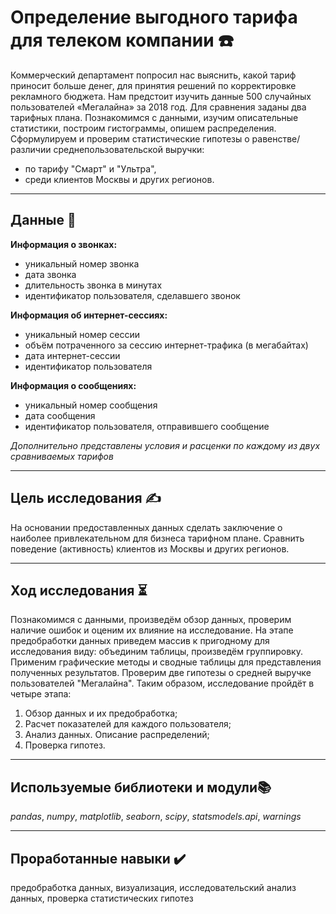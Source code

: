 # Определение выгодного тарифа для телеком компании ☎️
Коммерческий департамент попросил нас выяснить, какой тариф приносит больше денег, для принятия решений по корректировке рекламного бюджета. Нам предстоит изучить данные 500 случайных пользователей «Мегалайна» за 2018 год. Для сравнения заданы два тарифных плана. Познакомимся с данными, изучим описательные статистики, построим гистограммы, опишем распределения. Сформулируем и проверим статистические гипотезы о равенстве/различии среднепользовательской выручки:
- по тарифу "Смарт" и "Ультра",
- среди клиентов Москвы и других регионов.
___

## Данные 📝
**Информация о звонках:**
- уникальный номер звонка
- дата звонка
- длительность звонка в минутах
- идентификатор пользователя, сделавшего звонок

**Информация об интернет-сессиях:**
- уникальный номер сессии
- объём потраченного за сессию интернет-трафика (в мегабайтах)
- дата интернет-сессии
- идентификатор пользователя

**Информация о сообщениях:**
- уникальный номер сообщения
- дата сообщения
- идентификатор пользователя, отправившего сообщение

*Дополнительно представлены условия и расценки по каждому из двух сравниваемых тарифов*
___

## Цель исследования ✍️
На основании предоставленных данных сделать заключение о наиболее привлекательном для бизнеса тарифном плане. Сравнить поведение (активность) клиентов из Москвы и других регионов.
___
## Ход исследования ⏳
Познакомимся с данными, произведём обзор данных, проверим наличие ошибок и оценим их влияние на исследование. На этапе предобработки данных приведем массив к пригодному для исследования виду: объединим таблицы, произведём группировку. Применим графические методы и сводные таблицы для представления полученных результатов. Проверим две гипотезы о средней выручке пользователей "Мегалайна". Таким образом, исследование пройдёт в четыре этапа:
1) Обзор данных и их предобработка;
2) Расчет показателей для каждого пользователя;
3) Анализ данных. Описание распределений;
4) Проверка гипотез.
___

## Используемые библиотеки и модули📚
*pandas*, *numpy*, *matplotlib*, *seaborn*, *scipy*, *statsmodels.api*, *warnings*
___
## Проработанные навыки ✔️
предобработка данных, визуализация, исследовательский анализ данных, проверка статистических гипотез
